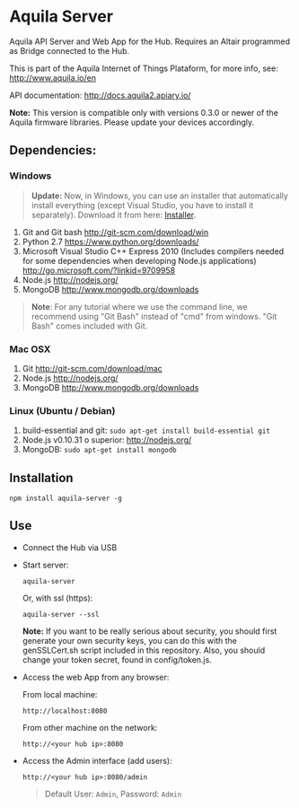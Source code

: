 # Aquila Server

Aquila API Server and Web App for the Hub. Requires an Altair programmed as Bridge connected to the Hub.

This is part of the Aquila Internet of Things Plataform, for more info, see: http://www.aquila.io/en

API documentation: http://docs.aquila2.apiary.io/

**Note:** This version is compatible only with versions 0.3.0 or newer of the Aquila firmware libraries. Please update your devices accordingly.

## Dependencies:

### Windows

>**Update:** Now, in Windows, you can use an installer that automatically install everything (except Visual Studio, you have to install it separately). Download it from here: [Installer](https://github.com/makerlabmx/aquila-tools-windows-installer).

1. Git and Git bash http://git-scm.com/download/win
2. Python 2.7 https://www.python.org/downloads/
3. Microsoft Visual Studio C++ Express 2010 (Includes compilers needed for some dependencies when developing Node.js applications) http://go.microsoft.com/?linkid=9709958
4. Node.js http://nodejs.org/
5. MongoDB http://www.mongodb.org/downloads

> **Note**: For any tutorial where we use the command line, we recommend using "Git Bash" instead of "cmd" from windows. "Git Bash" comes included with Git.

### Mac OSX

1. Git http://git-scm.com/download/mac
2. Node.js http://nodejs.org/
3. MongoDB http://www.mongodb.org/downloads

### Linux (Ubuntu / Debian)

1. build-essential and git: ``sudo apt-get install build-essential git``
2. Node.js v0.10.31 o superior:  http://nodejs.org/
3. MongoDB: ``sudo apt-get install mongodb``


## Installation

```
npm install aquila-server -g
```

## Use

- Connect the Hub via USB
- Start server:

  ```
  aquila-server
  ```

  Or, with ssl (https):

  ```
  aquila-server --ssl
  ```

  **Note:** If you want to be really serious about security, you should first generate your own security keys, you can do this with the genSSLCert.sh script included in this repository. Also, you should change your token secret, found in config/token.js.



- Access the web App from any browser:

  From local machine:
  ```
  http://localhost:8080
  ```
  From other machine on the network:
  ```
  http://<your hub ip>:8080
  ```

- Access the Admin interface (add users):

  ```
  http://<your hub ip>:8080/admin
  ```

  > Default User: ``Admin``, Password: ``Admin``
